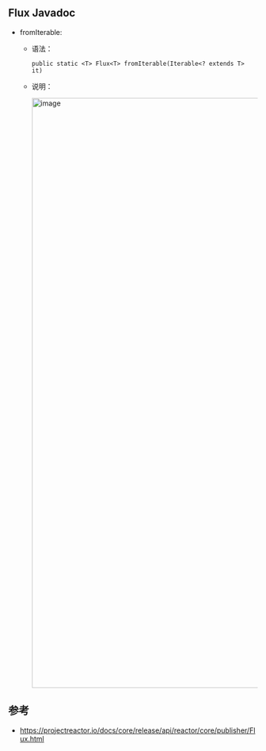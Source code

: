 ## Flux Javadoc

  - fromIterable:
    - 语法：
      ```
      public static <T> Flux<T> fromIterable(Iterable<? extends T> it)
      ```
    - 说明：
      
      <img width="1189" alt="image" src="https://user-images.githubusercontent.com/46510621/161938056-3273bf43-cbe9-443e-b60e-853975852d5f.png">

      

## 参考

  - https://projectreactor.io/docs/core/release/api/reactor/core/publisher/Flux.html
